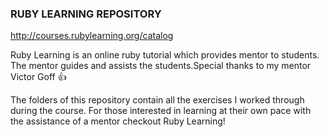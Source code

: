### RUBY LEARNING REPOSITORY
http://courses.rubylearning.org/catalog

Ruby Learning is an online ruby tutorial which provides mentor to students.  
The mentor guides and assists the students.Special thanks to my mentor Victor Goff :+1:  

The folders of this repository contain all the exercises I worked through during the course. 
For those interested in learning at their own pace with the assistance of a mentor checkout Ruby Learning!

